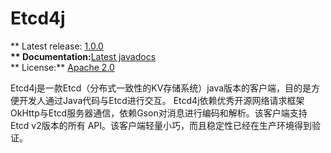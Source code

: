 Etcd4j
====

** Latest release: [1.0.0]()**<br/>
** Documentation:**[Latest javadocs]()<br/>
** License:** [Apache 2.0](http://www.apache.org/licenses/LICENSE-2.0)

Etcd4j是一款Etcd（分布式一致性的KV存储系统）java版本的客户端，目的是方便开发人通过Java代码与Etcd进行交互。
Etcd4j依赖优秀开源网络请求框架OkHttp与Etcd服务器通信，依赖Gson对消息进行编码和解析。该客户端支持Etcd v2版本的所有
API。该客户端轻量小巧，而且稳定性已经在生产环境得到验证。

